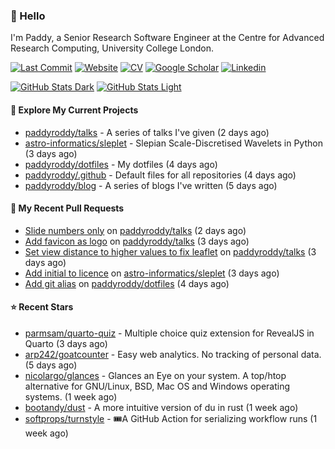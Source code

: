 ### 👋 Hello

I'm Paddy, a Senior Research Software Engineer at the Centre for Advanced
Research Computing, University College London.

[![Last Commit](https://img.shields.io/github/last-commit/paddyroddy/paddyroddy/main?label=updated)](https://github.com/paddyroddy)
[![Website](https://img.shields.io/badge/GitHub%20Pages-222?logo=githubpages&logoColor=fff&style=for-the-badge&style=flat)](https://paddyroddy.github.io)
[![CV](https://img.shields.io/badge/CV-PDF-pink.svg)](https://paddyroddy.github.io/cv)
[![Google Scholar](https://img.shields.io/badge/Google%20Scholar-4285F4?logo=googlescholar&logoColor=fff&style=for-the-badge&style=flat)](https://scholar.google.com/citations?user=OFigHUwAAAAJ)
[![Linkedin](https://img.shields.io/badge/LinkedIn-0A66C2?logo=linkedin&logoColor=fff&style=for-the-badge&style=flat)](https://www.linkedin.com/in/patrickjamesroddy)

[![GitHub Stats Dark](https://github-readme-stats-paddyroddy.vercel.app/api?username=paddyroddy&disable_animations=true&hide_border=true&hide_title=true&include_all_commits=true&rank_icon=github&show=prs_merged,reviews&show_icons=true&theme=tokyonight)](https://github.com/paddyroddy/paddyroddy#gh-dark-mode-only)
[![GitHub Stats Light](https://github-readme-stats-paddyroddy.vercel.app/api?username=paddyroddy&disable_animations=true&hide_border=true&hide_title=true&include_all_commits=true&rank_icon=github&show=prs_merged,reviews&show_icons=true&theme=default)](https://github.com/paddyroddy/paddyroddy#gh-light-mode-only)

#### 👷 Explore My Current Projects

- [paddyroddy/talks](https://github.com/paddyroddy/talks) - A series of talks I&#39;ve given
  (2 days ago)
- [astro-informatics/sleplet](https://github.com/astro-informatics/sleplet) - Slepian Scale-Discretised Wavelets in Python
  (3 days ago)
- [paddyroddy/dotfiles](https://github.com/paddyroddy/dotfiles) - My dotfiles
  (4 days ago)
- [paddyroddy/.github](https://github.com/paddyroddy/.github) - Default files for all repositories
  (4 days ago)
- [paddyroddy/blog](https://github.com/paddyroddy/blog) - A series of blogs I&#39;ve written
  (5 days ago)

#### 🔨 My Recent Pull Requests

- [Slide numbers only](https://github.com/paddyroddy/talks/pull/121) on [paddyroddy/talks](https://github.com/paddyroddy/talks)
  (2 days ago)
- [Add favicon as logo](https://github.com/paddyroddy/talks/pull/120) on [paddyroddy/talks](https://github.com/paddyroddy/talks)
  (3 days ago)
- [Set view distance to higher values to fix leaflet](https://github.com/paddyroddy/talks/pull/119) on [paddyroddy/talks](https://github.com/paddyroddy/talks)
  (3 days ago)
- [Add initial to licence](https://github.com/astro-informatics/sleplet/pull/468) on [astro-informatics/sleplet](https://github.com/astro-informatics/sleplet)
  (3 days ago)
- [Add git alias](https://github.com/paddyroddy/dotfiles/pull/102) on [paddyroddy/dotfiles](https://github.com/paddyroddy/dotfiles)
  (4 days ago)

#### ⭐ Recent Stars

- [parmsam/quarto-quiz](https://github.com/parmsam/quarto-quiz) - Multiple choice quiz extension for RevealJS in Quarto
  (3 days ago)
- [arp242/goatcounter](https://github.com/arp242/goatcounter) - Easy web analytics. No tracking of personal data.
  (5 days ago)
- [nicolargo/glances](https://github.com/nicolargo/glances) - Glances an Eye on your system. A top/htop alternative for GNU/Linux, BSD, Mac OS and Windows operating systems.
  (1 week ago)
- [bootandy/dust](https://github.com/bootandy/dust) - A more intuitive version of du in rust
  (1 week ago)
- [softprops/turnstyle](https://github.com/softprops/turnstyle) - 🎟️A GitHub Action for serializing workflow runs
  (1 week ago)
